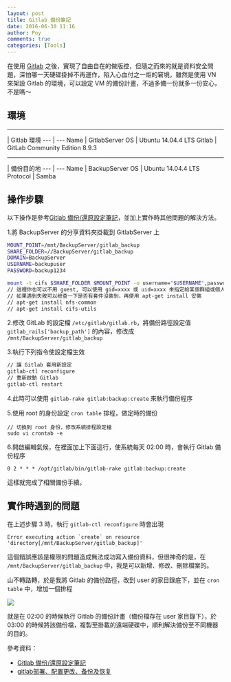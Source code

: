 ```yaml
---
layout: post
title: Gitlab 備份筆記
date: 2016-06-30 11:16
author: Poy
comments: true
categories: [Tools]
---
```

在使用 [Gitlab](https://about.gitlab.com/) 之後，實現了自由自在的做版控，但隨之而來的就是資料安全問題，深怕哪一天硬碟掛掉不再運作，陷入心血付之一炬的窘境，雖然是使用 VN 來架設 Gitlab 的環境，可以設定 VM 的備份計畫，不過多備一份就多一份安心，不是嗎～

## 環境

----------

 | Gitlab 環境
--- | ---
Name | GitlabServer
OS | Ubuntu 14.04.4 LTS
Gitlab | GitLab Community Edition 8.9.3

----------

 | 備份目的地
--- | ---
Name | BackupServer
OS | Ubuntu 14.04.4 LTS
Protocol | Samba 

## 操作步驟

以下操作是參考[Gitlab 備份/還原設定筆記](http://mycodetub.logdown.com/posts/260395-gitlab-backup-restore-settings-notes)，並加上實作時其他問題的解決方法。

1.將 BackupServer 的分享資料夾掛載到 GitlabServer 上

```bash
MOUNT_POINT=/mnt/BackupServer/gitlab_backup
SHARE_FOLDER=//BackupServer/gitlab_backup
DOMAIN=BackupServer
USERNAME=backupuser
PASSWORD=backup1234

mount -t cifs $SHARE_FOLDER $MOUNT_POINT -o username="$USERNAME",password="$PASSWORD",domain="$DOMAIN",iocharset=utf8,file_mode=0777,dir_mode=0777,guest
// 這裡你也可以不用 guest, 可以使用 gid=xxxx 或 uid=xxxx 來指定給某個群組或個人, guest 只是比較偷懶的作法
// 如果遇到失敗可以檢查一下是否有套件沒裝到，再使用 apt-get install 安裝
// apt-get install nfs-common
// apt-get install cifs-utils
```

2.修改 GitLab 的設定檔 `/etc/gitlab/gitlab.rb`，將備份路徑設定值 `gitlab_rails['backup_path']` 的內容，修改成 `/mnt/BackupServer/gitlab_backup`

3.執行下列指令使設定檔生效

```bash
// 讓 Gitlab 套用新設定
gitlab-ctl reconfigure
// 重新啟動 Gitlab
gitlab-ctl restart
```

4.此時可以使用 `gitlab-rake gitlab:backup:create` 來執行備份程序

5.使用 root 的身份設定 `cron table` 排程，做定時的備份

```
// 切換到 root 身份，修改系統排程設定檔
sudo vi crontab -e
```

6.開啟編輯氣候，在裡面加上下面這行，使系統每天 02:00 時，會執行 Gitlab 備份程序

```
0 2 * * * /opt/gitlab/bin/gitlab-rake gitlab:backup:create
```

這樣就完成了相關備份手續。

## 實作時遇到的問題

在上述步驟 3 時，執行 `gitlab-ctl reconfigure` 時會出現

```
Error executing action `create` on resource 'directory[/mnt/BackupServer/gitlab_backup]'
```

這個錯誤應該是權限的問題造成無法成功寫入備份資料，但很神奇的是，在 `/mnt/BackupServer/gitlab_backup` 中，我是可以新增、修改、刪除檔案的。

山不轉路轉，於是我將 Gitlab 的備份路徑，改到 user 的家目錄底下，並在 `cron table` 中，增加一個排程

![](http://i.imgur.com/5HqdJqn.png)

就是在 02:00 的時候執行 Gitlab 的備份計畫（備份檔存在 user 家目錄下），於 03:00 的時候將該備份檔，複製至掛載的遠端硬碟中，順利解決備份至不同機器的目的。

參考資料：

* [Gitlab 備份/還原設定筆記](http://mycodetub.logdown.com/posts/260395-gitlab-backup-restore-settings-notes)
* [gitlab部署、配置更改、备份及恢复](http://yangrong.blog.51cto.com/6945369/1659880)